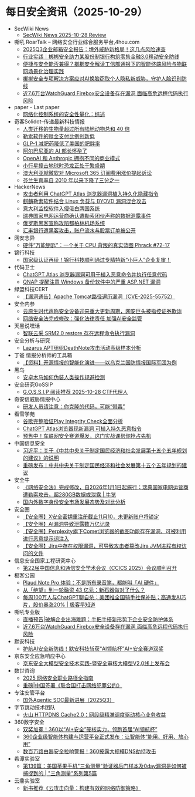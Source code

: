 # 每日安全资讯（2025-10-29）

- SecWiki News
  - [SecWiki News 2025-10-28 Review](http://www.sec-wiki.com/?2025-10-28)
- 嘶吼 RoarTalk – 网络安全行业综合服务平台,4hou.com
  - [2025Q3企业邮箱安全报告：境外威胁新格局！这几点风险速查](https://www.4hou.com/posts/xyXn)
  - [行业实践｜梆梆安全助力某股份制银行构筑零售金融3.0移动安全防线](https://www.4hou.com/posts/vwVg)
  - [便捷与安全能否兼得？梆梆安全解读工信部通报下的智能终端风险与物联网场景化治理实践](https://www.4hou.com/posts/rpOk)
  - [梆梆安全专项解决方案应对AI换脸窃取个人隐私新威胁，守护人脸识别防线](https://www.4hou.com/posts/qoNR)
  - [近7.6万台WatchGuard Firebox安全设备存在漏洞 面临高危远程代码执行风险](https://www.4hou.com/posts/7M5w)
- paper - Last paper
  - [网络化控制系统的安全性量化：综述](https://paper.seebug.org/3404/)
- 奇客Solidot–传递最新科技情报
  - [人类迁移的生物量超过所有陆地动物总和 40 倍](https://www.solidot.org/story?sid=82660)
  - [勒索软件的赎金支付比例创新低](https://www.solidot.org/story?sid=82659)
  - [GLP-1 减肥药降低了美国的肥胖率](https://www.solidot.org/story?sid=82658)
  - [阿尔巴尼亚的 AI 部长怀孕了](https://www.solidot.org/story?sid=82657)
  - [OpenAI 和 Anthropic 拥抱不同的商业模式](https://www.solidot.org/story?sid=82656)
  - [小行星撞击地球时恐龙正处于繁盛期](https://www.solidot.org/story?sid=82655)
  - [澳大利亚就微软对 Microsoft 365 订阅费用涨价提起诉讼](https://www.solidot.org/story?sid=82654)
  - [芬兰生育率自 2010 年以来下降了三分之一](https://www.solidot.org/story?sid=82653)
- HackerNews
  - [攻击者利用 ChatGPT Atlas 浏览器漏洞植入持久化隐藏指令](https://hackernews.cc/archives/61289)
  - [麒麟勒索软件结合 Linux 负载与 BYOVD 漏洞混合攻击](https://hackernews.cc/archives/61286)
  - [意大利监控软件入侵俄白两国系统](https://hackernews.cc/archives/61283)
  - [瑞典国家电网运营商确认遭勒索团伙声称的数据泄露事件](https://hackernews.cc/archives/61281)
  - [俄罗斯黑客宣称攻陷都柏林机场系统](https://hackernews.cc/archives/61278)
  - [汇丰银行遭黑客攻击，账户流水与股票订单被公开](https://hackernews.cc/archives/61275)
- 网安志异
  - [硬件“万能钥匙”：一个关于 CPU 背叛的真实蓝图 Phrack #72-17](https://mp.weixin.qq.com/s?__biz=MzAxNzYyNzMyNg==&mid=2664232772&idx=1&sn=c98ec817b45e9a6bd43ecd93986ee935)
- 锦行科技
  - [国家级认证再续！锦行科技顺利通过专精特新“小巨人”企业复审！](https://mp.weixin.qq.com/s?__biz=MzIxNTQxMjQyNg==&mid=2247494442&idx=1&sn=0a06aaa425c97164c16beb3c13bf2566)
- 代码卫士
  - [ChatGPT Atlas 浏览器漏洞可用于植入恶意命令并执行任意代码](https://mp.weixin.qq.com/s?__biz=MzI2NTg4OTc5Nw==&mid=2247524292&idx=1&sn=e8849782ea150ce733b1fafc7bbd3d73)
  - [QNAP 提醒注意 Windows 备份软件中的严重 ASP.NET 漏洞](https://mp.weixin.qq.com/s?__biz=MzI2NTg4OTc5Nw==&mid=2247524292&idx=2&sn=358d93e91985d5c3e0efde32e60d34a6)
- 绿盟科技CERT
  - [【漏洞通告】Apache Tomcat路径遍历漏洞（CVE-2025-55752）](https://mp.weixin.qq.com/s?__biz=Mzk0MjE3ODkxNg==&mid=2247489394&idx=1&sn=3d982b5916b54c77936bb6c9105d9f90)
- 安全内参
  - [云原生时代声称安全设备迎来重大更新周期，网安巨头被指控证券欺诈](https://mp.weixin.qq.com/s?__biz=MzI4NDY2MDMwMw==&mid=2247515135&idx=1&sn=94f487f7b018323b12b5bab10216e9ba)
  - [网络安全法完成修改：强化法律责任 加强AI安全监管](https://mp.weixin.qq.com/s?__biz=MzI4NDY2MDMwMw==&mid=2247515135&idx=2&sn=47244a446b4ce81b81167dce168c029f)
- 天黑说嘿话
  - [智联云采 SRM2.0 restore 存在远程命令执行漏洞](https://mp.weixin.qq.com/s?__biz=MzI5NTQ5MTAzMA==&mid=2247484868&idx=1&sn=31ac8000346e928fa88a3272494dce4f)
- 安全分析与研究
  - [Lazarus APT组织DeathNote攻击活动高级样本分析](https://mp.weixin.qq.com/s?__biz=MzA4ODEyODA3MQ==&mid=2247493961&idx=1&sn=1a0de5ee0810c73156174bf54761a501)
- 丁爸 情报分析师的工具箱
  - [【资料】开源情报的智能化演进——以乌克兰国防情报国际军团为例](https://mp.weixin.qq.com/s?__biz=MzI2MTE0NTE3Mw==&mid=2651152715&idx=1&sn=996c625325537aeabc815d49759feea7)
- 黑鸟
  - [安卓木马如何伪装人类操作规避检测](https://mp.weixin.qq.com/s?__biz=MzAxOTM1MDQ1NA==&mid=2451183208&idx=1&sn=59fb4c930ea86839f67ab6eefc42b391)
- 安全研究GoSSIP
  - [G.O.S.S.I.P 阅读推荐 2025-10-28 CTF代理人](https://mp.weixin.qq.com/s?__biz=Mzg5ODUxMzg0Ng==&mid=2247500900&idx=1&sn=4b8a9761ce3f113fbc441e4ae4468354)
- 奇安信威胁情报中心
  - [研发人员请注意：你克隆的代码，可能“带毒”](https://mp.weixin.qq.com/s?__biz=MzI2MDc2MDA4OA==&mid=2247516465&idx=1&sn=a3985a67f38de686f0d2d7e01f031d63)
- 看雪学苑
  - [谷歌完整验证Play Integrity Check全面分析](https://mp.weixin.qq.com/s?__biz=MjM5NTc2MDYxMw==&mid=2458602753&idx=1&sn=7ca71a2d3b3ede11b48082327f87ef61)
  - [ChatGPT Atlas浏览器现新漏洞 可植入持久恶意指令](https://mp.weixin.qq.com/s?__biz=MjM5NTc2MDYxMw==&mid=2458602753&idx=2&sn=db90258fe95ba6b65b3aca7c6e45e664)
  - [预售中！车联网安全赛道爆发，这门实战课帮你抢占先机](https://mp.weixin.qq.com/s?__biz=MjM5NTc2MDYxMw==&mid=2458602753&idx=3&sn=79d571ad60727031e2e6a66f58a20543)
- 中国信息安全
  - [习近平：关于《中共中央关于制定国民经济和社会发展第十五个五年规划的建议》的说明](https://mp.weixin.qq.com/s?__biz=MzA5MzE5MDAzOA==&mid=2664251952&idx=1&sn=04c2920a7732f0d1ace279ea5664a618)
  - [重磅发布丨中共中央关于制定国民经济和社会发展第十五个五年规划的建议](https://mp.weixin.qq.com/s?__biz=MzA5MzE5MDAzOA==&mid=2664251952&idx=2&sn=f97084ab2842dd768f31ef08e5e3b809)
- 安全牛
  - [《网络安全法》完成修改，自2026年1月1日起施行；瑞典国家电网运营商遭勒索攻击，超280GB数据或泄露 | 牛览](https://mp.weixin.qq.com/s?__biz=MjM5Njc3NjM4MA==&mid=2651139166&idx=1&sn=ce1644c92835ae64c08b7a97fcfda0d1)
  - [国内外数字身份安全市场发展态势及对比分析](https://mp.weixin.qq.com/s?__biz=MjM5Njc3NjM4MA==&mid=2651139166&idx=2&sn=050200ac767d9aab6c978dfc4dd74dc0)
- 安全圈
  - [【安全圈】X安全密钥重注册截止11月10，未更新账户将锁定](https://mp.weixin.qq.com/s?__biz=MzIzMzE4NDU1OQ==&mid=2652072445&idx=1&sn=e58d3b89c73cb909b61aa009b28710e9)
  - [【安全圈】AI漏洞导致泄露数万亿记录](https://mp.weixin.qq.com/s?__biz=MzIzMzE4NDU1OQ==&mid=2652072445&idx=2&sn=485531ca561994a61f2a46cfebdaf989)
  - [【安全圈】Perplexity旗下Comet浏览器的截图功能存在漏洞，可被利用进行恶意提示词注入](https://mp.weixin.qq.com/s?__biz=MzIzMzE4NDU1OQ==&mid=2652072445&idx=3&sn=02507b97ca4164aea3eaf58321f28d02)
  - [【安全圈】Jira中存在权限漏洞，可导致攻击者篡改Jira JVM进程有权访问的文件](https://mp.weixin.qq.com/s?__biz=MzIzMzE4NDU1OQ==&mid=2652072445&idx=4&sn=cb692dbf52cd58a24d940e30476438ca)
- 信息安全国家工程研究中心
  - [第22届中国信息和通信安全学术会议（CCICS 2025）会议顺利召开](https://mp.weixin.qq.com/s?__biz=MzU5OTQ0NzY3Ng==&mid=2247501371&idx=1&sn=68d062f30a85d56cf0e353024ad0b27d)
- 极客公园
  - [Plaud Note Pro 体验：不是所有录音笔，都能叫「AI 硬件」](https://mp.weixin.qq.com/s?__biz=MTMwNDMwODQ0MQ==&mid=2653089428&idx=1&sn=b5eb930613aadd5bd7c4508a8707603e)
  - [从「绝望」到一轮融资 43 亿元：新石器做对了什么？](https://mp.weixin.qq.com/s?__biz=MTMwNDMwODQ0MQ==&mid=2653089413&idx=1&sn=cfb49532ea651003ea3545a6056ce346)
  - [每周100万人与ChatGPT聊自杀；美团推全国骑手社保补贴；高通发AI芯片，股价暴涨20% | 极客早知道](https://mp.weixin.qq.com/s?__biz=MTMwNDMwODQ0MQ==&mid=2653089400&idx=1&sn=c5c2bea7c5330343c1f546dc68340957)
- 嘶吼专业版
  - [直播预告|破解企业出海难题：手把手搭新形势下企业安全防护体系](https://mp.weixin.qq.com/s?__biz=MzI0MDY1MDU4MQ==&mid=2247585050&idx=1&sn=453553acbbf93ad98a9784c843234bf7)
  - [近7.6万台WatchGuard Firebox安全设备存在漏洞 面临高危远程代码执行风险](https://mp.weixin.qq.com/s?__biz=MzI0MDY1MDU4MQ==&mid=2247585050&idx=2&sn=a94c25a5c24a7c2b25a50b09e21673c0)
- 默安科技
  - [护航AI安全新防线！默安科技斩获“AI领航杯”AI+安全赛道双奖](https://mp.weixin.qq.com/s?__biz=MzIzODQxMjM2NQ==&mid=2247501414&idx=1&sn=5070825525fe1cc34de0ef1244eacfc9)
- 京东安全应急响应中心
  - [京东安全大模型安全技术实践-暨安全审核大模型V2.0线上发布会](https://mp.weixin.qq.com/s?__biz=MjM5OTk2MTMxOQ==&mid=2727850091&idx=1&sn=ee930a000d94abca471bfae792dbedf5)
- 数世咨询
  - [2025 网络安全职业路径全指南](https://mp.weixin.qq.com/s?__biz=MzkxNzA3MTgyNg==&mid=2247540632&idx=1&sn=dbdf1874e362d1cde1f9ba54cfffbd21)
  - [重磅|中国签署《联合国打击网络犯罪公约》](https://mp.weixin.qq.com/s?__biz=MzkxNzA3MTgyNg==&mid=2247540632&idx=2&sn=392ea670e4e0d9ea9015fc5753605834)
- 专注安管平台
  - [国外Agentic SOC最新进展（2025Q3）](https://mp.weixin.qq.com/s?__biz=MzUyNzMxOTAwMw==&mid=2247485064&idx=1&sn=1c65225911fa0875d1e68ab8600a1586)
- 字节跳动技术团队
  - [火山 HTTPDNS Cache2.0：网段级精准调度驱动核心业务收益](https://mp.weixin.qq.com/s?__biz=MzI1MzYzMjE0MQ==&mid=2247517155&idx=1&sn=d735ebf8bddda4047ac322a514c6d965)
- 360数字安全
  - [双奖加冕！360以“AI+安全”硬核实力，领跑首届“AI领航杯”](https://mp.weixin.qq.com/s?__biz=MzA4MTg0MDQ4Nw==&mid=2247582582&idx=1&sn=d7c07678008c8c3c0581871005791227)
  - [360企业级智能体构建与运营平台正式发布：让智能体“能用、好用、放心用”](https://mp.weixin.qq.com/s?__biz=MzA4MTg0MDQ4Nw==&mid=2247582582&idx=2&sn=973ffa62bbb1bfbc2317e5f48bf2283a)
  - [数百万路由器安全拉响警报！360披露大规模DNS劫持攻击](https://mp.weixin.qq.com/s?__biz=MzA4MTg0MDQ4Nw==&mid=2247582582&idx=3&sn=1191b5b8430ae74d5a2138318603c861)
- 希潭实验室
  - [第139篇：美国苹果手机"三角测量"验证器后门样本及0day漏洞是如何被捕捉到的 | "三角测量"系列第5篇](https://mp.weixin.qq.com/s?__biz=MzkzMjI1NjI3Ng==&mid=2247487881&idx=1&sn=b975b18e75fc3df9fa52525abc2b4ed7)
- 云鼎实验室
  - [新书推荐《云攻击向量：构建有效的网络防御策略》](https://mp.weixin.qq.com/s?__biz=MzU3ODAyMjg4OQ==&mid=2247496885&idx=1&sn=06e93b13249a652db31adf3c64530eb5)
